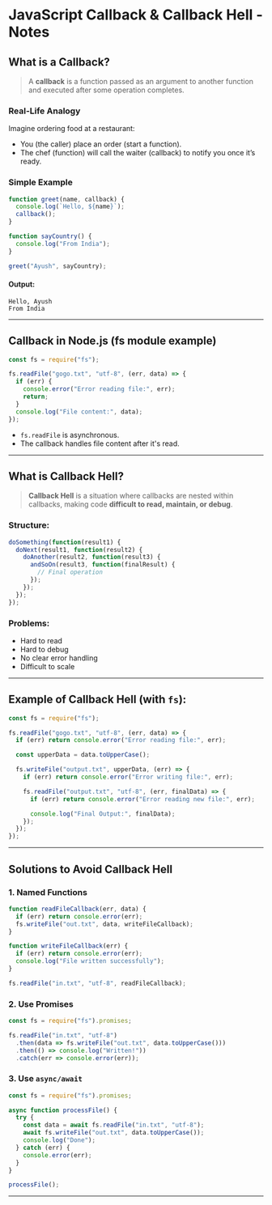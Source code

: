 #  JavaScript Callback & Callback Hell - Notes

##  What is a Callback?

> A **callback** is a function passed as an argument to another function and executed after some operation completes.

###  Real-Life Analogy
Imagine ordering food at a restaurant:
- You (the caller) place an order (start a function).
- The chef (function) will call the waiter (callback) to notify you once it’s ready.

###  Simple Example

```js
function greet(name, callback) {
  console.log(`Hello, ${name}`);
  callback();
}

function sayCountry() {
  console.log("From India");
}

greet("Ayush", sayCountry);
````

####  Output:

```
Hello, Ayush
From India
```

---

##  Callback in Node.js (fs module example)

```js
const fs = require("fs");

fs.readFile("gogo.txt", "utf-8", (err, data) => {
  if (err) {
    console.error("Error reading file:", err);
    return;
  }
  console.log("File content:", data);
});
```

* `fs.readFile` is asynchronous.
* The callback handles file content after it's read.

---

##  What is Callback Hell?

> **Callback Hell** is a situation where callbacks are nested within callbacks, making code **difficult to read, maintain, or debug**.

###  Structure:

```js
doSomething(function(result1) {
  doNext(result1, function(result2) {
    doAnother(result2, function(result3) {
      andSoOn(result3, function(finalResult) {
        // Final operation
      });
    });
  });
});
```

###  Problems:

* Hard to read
* Hard to debug
* No clear error handling
* Difficult to scale

---

##  Example of Callback Hell (with `fs`):

```js
const fs = require("fs");

fs.readFile("gogo.txt", "utf-8", (err, data) => {
  if (err) return console.error("Error reading file:", err);

  const upperData = data.toUpperCase();

  fs.writeFile("output.txt", upperData, (err) => {
    if (err) return console.error("Error writing file:", err);

    fs.readFile("output.txt", "utf-8", (err, finalData) => {
      if (err) return console.error("Error reading new file:", err);

      console.log("Final Output:", finalData);
    });
  });
});
```

---

##  Solutions to Avoid Callback Hell

###  1. Named Functions

```js
function readFileCallback(err, data) {
  if (err) return console.error(err);
  fs.writeFile("out.txt", data, writeFileCallback);
}

function writeFileCallback(err) {
  if (err) return console.error(err);
  console.log("File written successfully");
}

fs.readFile("in.txt", "utf-8", readFileCallback);
```

###  2. Use Promises

```js
const fs = require("fs").promises;

fs.readFile("in.txt", "utf-8")
  .then(data => fs.writeFile("out.txt", data.toUpperCase()))
  .then(() => console.log("Written!"))
  .catch(err => console.error(err));
```

###  3. Use `async/await`

```js
const fs = require("fs").promises;

async function processFile() {
  try {
    const data = await fs.readFile("in.txt", "utf-8");
    await fs.writeFile("out.txt", data.toUpperCase());
    console.log("Done");
  } catch (err) {
    console.error(err);
  }
}

processFile();
```
---